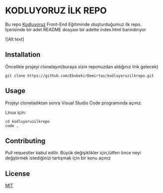 # KODLUYORUZ İLK REPO

Bu repo [Kodluyoruz](https://kodluyoruz.org) Front-End Eğitiminde oluşturduğumuz ilk repo. İçerisinde bir adet README dosyası bir adette index.html barındırıyor


![Alt text]



## Installation

Öncelikle projeyi clonelayın(buraya sizin reponuzdan aldığınız link gelecek)
```    
git clone https://github.com/EbubekirDemirtas/kodluyoruzilkrepo.git
```
## Usage

Projeyi cloneladıktan sonra Visual Studio Code programında açınız.

Linux için:
```
cd kodluyoruzilkrepo
code .
```

## Contributing

Pull requestler kabul edilir. Büyük değişiklikler için,lütfen önce neyi değştirmek istediğinizi tartışmak için bir konu açınız

## License

[MIT](https://choosealicense.com/licenses/mit/)
